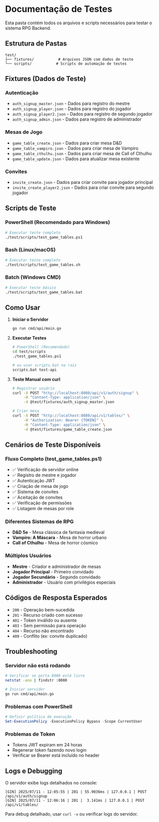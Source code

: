 # Documentação de Testes

Esta pasta contém todos os arquivos e scripts necessários para testar o sistema RPG Backend.

## Estrutura de Pastas

```
test/
├── fixtures/           # Arquivos JSON com dados de teste
└── scripts/           # Scripts de automação de testes
```

## Fixtures (Dados de Teste)

### Autenticação
- `auth_signup_master.json` - Dados para registro do mestre
- `auth_signup_player.json` - Dados para registro do jogador
- `auth_signup_player2.json` - Dados para registro de segundo jogador
- `auth_signup_admin.json` - Dados para registro de administrador

### Mesas de Jogo
- `game_table_create.json` - Dados para criar mesa D&D
- `game_table_vampiro.json` - Dados para criar mesa de Vampiro
- `game_table_cthulhu.json` - Dados para criar mesa de Call of Cthulhu
- `game_table_update.json` - Dados para atualizar mesa existente

### Convites
- `invite_create.json` - Dados para criar convite para jogador principal
- `invite_create_player2.json` - Dados para criar convite para segundo jogador

## Scripts de Teste

### PowerShell (Recomendado para Windows)
```bash
# Executar teste completo
./test/scripts/test_game_tables.ps1
```

### Bash (Linux/macOS)
```bash
# Executar teste completo
./test/scripts/test_game_tables.sh
```

### Batch (Windows CMD)
```bash
# Executar teste básico
./test/scripts/test_game_tables.bat
```

## Como Usar

1. **Iniciar o Servidor**
   ```bash
   go run cmd/api/main.go
   ```

2. **Executar Testes**
   ```bash
   # PowerShell (Recomendado)
   cd test/scripts
   ./test_game_tables.ps1
   
   # ou usar scripts.bat na raiz
   scripts.bat test-api
   ```

3. **Teste Manual com curl**
   ```bash
   # Registrar usuário
   curl -X POST "http://localhost:8080/api/v1/auth/signup" \
        -H "Content-Type: application/json" \
        -d @test/fixtures/auth_signup_master.json
   
   # Criar mesa
   curl -X POST "http://localhost:8080/api/v1/tables/" \
        -H "Authorization: Bearer {TOKEN}" \
        -H "Content-Type: application/json" \
        -d @test/fixtures/game_table_create.json
   ```

## Cenários de Teste Disponíveis

### Fluxo Completo (test_game_tables.ps1)
- ✅ Verificação de servidor online
- ✅ Registro de mestre e jogador
- ✅ Autenticação JWT
- ✅ Criação de mesa de jogo
- ✅ Sistema de convites
- ✅ Aceitação de convites
- ✅ Verificação de permissões
- ✅ Listagem de mesas por role

### Diferentes Sistemas de RPG
- **D&D 5e** - Mesa clássica de fantasia medieval
- **Vampiro: A Máscara** - Mesa de horror urbano
- **Call of Cthulhu** - Mesa de horror cósmico

### Múltiplos Usuários
- **Mestre** - Criador e administrador de mesas
- **Jogador Principal** - Primeiro convidado
- **Jogador Secundário** - Segundo convidado
- **Administrador** - Usuário com privilégios especiais

## Códigos de Resposta Esperados

- `200` - Operação bem-sucedida
- `201` - Recurso criado com sucesso
- `401` - Token inválido ou ausente
- `403` - Sem permissão para operação
- `404` - Recurso não encontrado
- `409` - Conflito (ex: convite duplicado)

## Troubleshooting

### Servidor não está rodando
```bash
# Verificar se porta 8080 está livre
netstat -ano | findstr :8080

# Iniciar servidor
go run cmd/api/main.go
```

### Problemas com PowerShell
```powershell
# Definir política de execução
Set-ExecutionPolicy -ExecutionPolicy Bypass -Scope CurrentUser
```

### Problemas de Token
- Tokens JWT expiram em 24 horas
- Regenerar token fazendo novo login
- Verificar se Bearer está incluído no header

## Logs e Debugging

O servidor exibe logs detalhados no console:
```
[GIN] 2025/07/11 - 12:05:55 | 201 | 55.9036ms | 127.0.0.1 | POST /api/v1/auth/signup
[GIN] 2025/07/11 - 12:06:16 | 201 |  3.141ms | 127.0.0.1 | POST /api/v1/tables/
```

Para debug detalhado, usar `curl -v` ou verificar logs do servidor.
